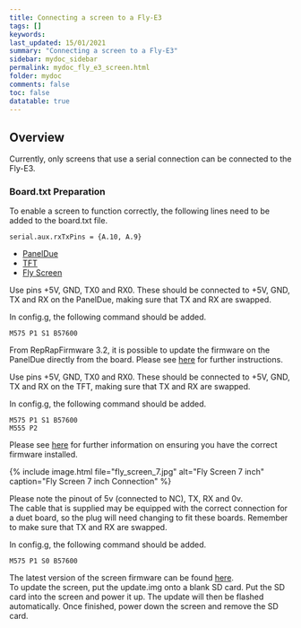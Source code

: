 ```yaml
---
title: Connecting a screen to a Fly-E3
tags: []
keywords: 
last_updated: 15/01/2021
summary: "Connecting a screen to a Fly-E3"
sidebar: mydoc_sidebar
permalink: mydoc_fly_e3_screen.html
folder: mydoc
comments: false
toc: false
datatable: true
---
```


## Overview

Currently, only screens that use a serial connection can be connected to the Fly-E3.

### Board.txt Preparation

To enable a screen to function correctly, the following lines need to be added to the board.txt file.  

```
serial.aux.rxTxPins = {A.10, A.9}
```

<ul id="profileTabs" class="nav nav-tabs">
    <li class="active"><a class="noCrossRef" href="#paneldue" data-toggle="tab">PanelDue</a></li>
    <li><a class="noCrossRef" href="#tft" data-toggle="tab">TFT</a></li>
    <li><a class="noCrossRef" href="#fly" data-toggle="tab">Fly Screen</a></li>
</ul>
  <div class="tab-content">
<div role="tabpanel" class="tab-pane active" id="paneldue" markdown="1">

Use pins +5V, GND, TX0 and RX0. These should be connected to +5V, GND, TX and RX on the PanelDue, making sure that TX and RX are swapped.

In config.g, the following command should be added.   
```
M575 P1 S1 B57600
```
From RepRapFirmware 3.2, it is possible to update the firmware on the PanelDue directly from the board. Please see [here](https://duet3d.dozuki.com/Wiki/PanelDue_Firmware_update#Section_Firmware_update_via_Duet) for further instructions.  

</div>

<div role="tabpanel" class="tab-pane" id="tft" markdown="1">

Use pins +5V, GND, TX0 and RX0. These should be connected to +5V, GND, TX and RX on the TFT, making sure that TX and RX are swapped.

In config.g, the following command should be added.   
```
M575 P1 S1 B57600
M555 P2
```
Please see [here](/mydoc_tft.html) for further information on ensuring you have the correct firmware installed.

</div>

<div role="tabpanel" class="tab-pane" id="fly" markdown="1">

{% include image.html file="fly_screen_7.jpg" alt="Fly Screen 7 inch" caption="Fly Screen 7 inch Connection" %}

Please note the pinout of 5v (connected to NC), TX, RX and 0v.  
The cable that is supplied may be equipped with the correct connection for a duet board, so the plug will need changing to fit these boards. Remember to make sure that TX and RX are swapped.  

In config.g, the following command should be added.   
```
M575 P1 S0 B57600
```  
The latest version of the screen firmware can be found [here](https://github.com/FLYmaker/FLY-Screen/tree/master/reprap).  
To update the screen, put the update.img onto a blank SD card. Put the SD card into the screen and power it up. The update will then be flashed automatically. Once finished, power down the screen and remove the SD card.  

</div>

</div>
